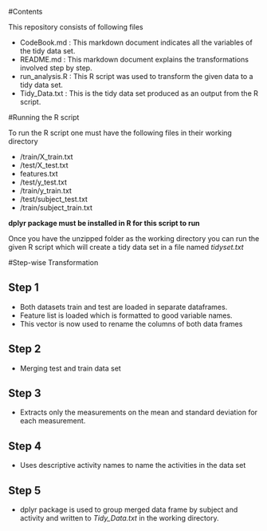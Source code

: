 #Contents

This repository consists of following files

- CodeBook.md : This markdown document indicates all the variables of the tidy data set.
- README.md : This markdown document explains the transformations involved step by step.
- run_analysis.R : This R script was used to transform the given data to a tidy data set.
- Tidy_Data.txt : This is the tidy data set produced as an output from the R script.

#Running the R script

To run the R script one must have the following files in their working directory
- /train/X_train.txt
- /test/X_test.txt
- features.txt
- /test/y_test.txt
- /train/y_train.txt
- /test/subject_test.txt
- /train/subject_train.txt

**dplyr package must be installed in R for this script to run**

Once you have the unzipped folder as the working directory you can run the given R script which will create a tidy data set in a file named *tidyset.txt*

#Step-wise Transformation 

## Step 1

* Both datasets train and test are loaded in separate dataframes.
* Feature list is loaded which is formatted to good variable names.
* This vector is now used to rename the columns of both data frames

## Step 2
* Merging test and train data set

## Step 3

* Extracts only the measurements on the mean and standard deviation for each measurement.


## Step 4

* Uses descriptive activity names to name the activities in the data set


## Step 5

* dplyr package is used to group merged data frame by subject and activity and written to *Tidy_Data.txt* in the working directory.

